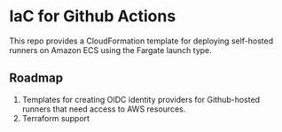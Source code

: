 # IaC for Github Actions

This repo provides a CloudFormation template for deploying self-hosted runners on Amazon ECS using the Fargate launch type.

## Roadmap
1. Templates for creating OIDC identity providers for Github-hosted runners that need access to AWS resources.
2. Terraform support

